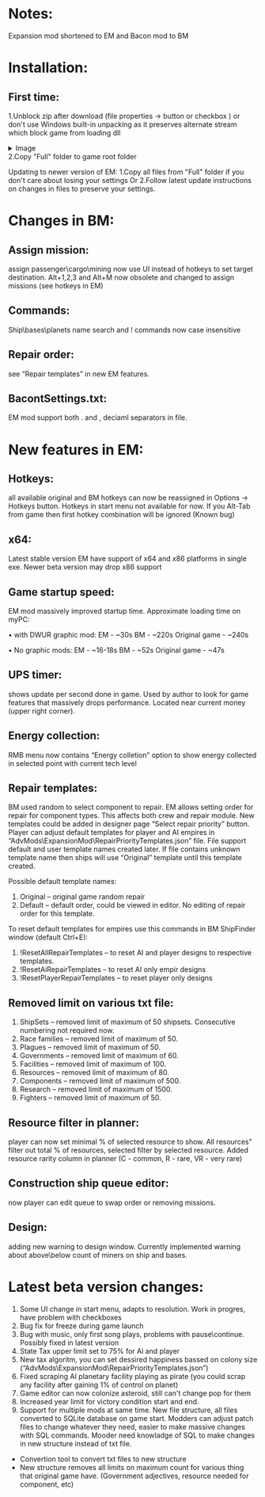 # Notes:
Expansion mod shortened to EM and Bacon mod to BM

# Installation:
## First time:
  
1.Unblock zip after download (file properties -> button or checkbox ) or don't use Windows built-in unpacking as it preserves alternate stream which block game from loading dll
<details><summary>Image</summary>![image](https://github.com/user-attachments/assets/e23b50d8-0740-41a3-97e7-3f8e555fcbe6)</details>
2.Copy "Full" folder to game root folder

Updating to newer version of EM:
1.Copy all files from "Full" folder if you don't care about losing your settings
Or
2.Follow latest update instructions on changes in files to preserve your settings.


# Changes in BM:
## Assign mission:
assign passenger\cargo\mining now use UI instead of hotkeys to set target\
destination. Alt+1,2,3 and Alt+M now obsolete and changed to assign missions (see hotkeys in EM)
## Commands:
Ship\bases\planets name search and ! commands now case insensitive
## Repair order:
see “Repair templates” in new EM features.
## BacontSettings.txt:
EM mod support both . and , deciaml separators in file.

# New features in EM:
## Hotkeys:
all available original and BM hotkeys can now be reassigned in Options → Hotkeys
button. Hotkeys in start menu not available for now.
If you Alt-Tab from game then first hotkey combination will be ignored (Known bug)
## x64:
Latest stable version EM have support of x64 and x86 platforms in single exe. Newer beta version may drop x86 support

## Game startup speed:
EM mod massively improved startup time. Approximate loading time on myPC:

• with DWUR graphic mod:
EM - ~30s
BM - ~220s
Original game - ~240s

• No graphic mods:
EM - ~16-18s
BM - ~52s
Original game - ~47s

## UPS timer:
shows update per second done in game. Used by author to look for game features that massively drops performance. Located near current money (upper right corner).
## Energy collection:
RMB menu now contains “Energy colletion” option to show energy collected in selected point with current tech level

## Repair templates:
BM used random to select component to repair. EM allows setting order for repair for component types. This affects both crew and repair module. New templates could be added in designer page “Select repair priority” button. Player can adjust default templates for player and AI empires in “AdvMods\ExpansionMod\RepairPriorityTemplates.json” file. File support default and user template names created later. If file contains unknown template name then ships will use “Original” template until this template created.

Possible default template names:
1. Original – original game random repair
2. Default – default order, could be viewed in editor. No editing of repair order for this
template.

To reset default templates for empires use this commands in BM ShipFinder window (default
Ctrl+E):

1. !ResetAllRepairTemplates – to reset AI and player designs to respective templates.
2. !ResetAiRepairTemplates – to reset AI only empir designs
3. !ResetPlayerRepairTemplates – to reset player only designs

## Removed limit on various txt file:
1. ShipSets – removed limit of maximum of 50 shipsets. Consecutive numbering not required
now.
2. Race families – removed limit of maximum of 50.
3. Plagues – removed limit of maximum of 50.
4. Governments – removed limit of maximum of 60.
5. Facilities – removed limit of maximum of 100.
6. Resources – removed limit of maximum of 80.
7. Components – removed limit of maximum of 500.
8. Research – removed limit of maximum of 1500.
9. Fighters – removed limit of maximum of 50.

## Resource filter in planner:
player can now set minimal % of selected resource to show. All resources" filter out total % of resources, selected filter by selected resource. Added resource rarity column in planner (C - common, R - rare, VR - very rare)
## Construction ship queue editor:
now player can edit queue to swap order or removing missions.
## Design:
adding new warning to design window. Currently implemented warning about above\below count of miners on ship and bases.

# Latest beta version changes:
1. Some UI change in start menu, adapts to resolution. Work in progres, have problem with checkboxes
2. Bug fix for freeze during game launch
3. Bug with music, only first song plays, problems with pause\continue. Possibly fixed in latest version
4. State Tax upper limit set to 75% for Ai and player
5. New tax algoritm, you can set dessired happiness bassed on colony size (“AdvMods\ExpansionMod\RepairPriorityTemplates.json”)
6. Fixed scraping AI planetary facility playing as pirate  (you could scrap any facility after gaining 1% of control on planet)
7. Game editor can now colonize asteroid, still can't change pop for them
8. Increased year limit for victory condition start and end.
9. Support for multiple mods at same time. New file structure, all files converted to SQLite database on game start. Modders can adjust patch files to change whatever they need, easier to make massive changes with SQL commands. Mooder need knowladge of SQL to make changes in new structure instead of txt file.
  - Convertion tool to convert txt files to new structure
  - New structure removes all limits on maximum count for various thing that original game have. (Government adjectives, resource needed for component, etc) 
